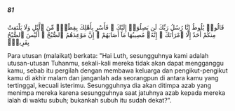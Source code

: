 ##### 81

<span class="ayah">قَالُوا۟ يَٰلُوطُ إِنَّا رُسُلُ رَبِّكَ لَن يَصِلُوٓا۟ إِلَيْكَ ۖ فَأَسْرِ بِأَهْلِكَ بِقِطْعٍۢ مِّنَ ٱلَّيْلِ وَلَا يَلْتَفِتْ مِنكُمْ أَحَدٌ إِلَّا ٱمْرَأَتَكَ ۖ إِنَّهُۥ مُصِيبُهَا مَآ أَصَابَهُمْ ۚ إِنَّ مَوْعِدَهُمُ ٱلصُّبْحُ ۚ أَلَيْسَ ٱلصُّبْحُ بِقَرِيبٍۢ</span>

<span class="ayah_translation">Para utusan (malaikat) berkata: "Hai Luth, sesungguhnya kami adalah utusan-utusan Tuhanmu, sekali-kali mereka tidak akan dapat mengganggu kamu, sebab itu pergilah dengan membawa keluarga dan pengikut-pengikut kamu di akhir malam dan janganlah ada seorangpun di antara kamu yang tertinggal, kecuali isterimu. Sesungguhnya dia akan ditimpa azab yang menimpa mereka karena sesungguhnya saat jatuhnya azab kepada mereka ialah di waktu subuh; bukankah subuh itu sudah dekat?".</span>
